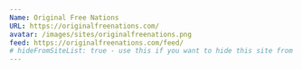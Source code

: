 ```yaml
---
Name: Original Free Nations
URL: https://originalfreenations.com/
avatar: /images/sites/originalfreenations.png
feed: https://originalfreenations.com/feed/
# hideFromSiteList: true - use this if you want to hide this site from the list of sites on this page: https://eleventy-m10y.lkmt.us/sites/
---
```

